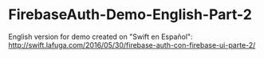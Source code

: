 # FirebaseAuth-Demo-English-Part-2

English version for demo created on "Swift en Español": http://swift.lafuga.com/2016/05/30/firebase-auth-con-firebase-ui-parte-2/

